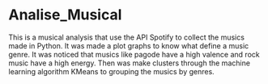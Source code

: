 # Analise_Musical
This is a musical analysis that use the API Spotify to collect the musics made in Python.
It was made a plot graphs to know what define a music genre.
It was noticed that musics like pagode have a high valence and rock music have a high energy.
Then was make clusters through the machine learning algorithm KMeans to grouping the musics by genres.
